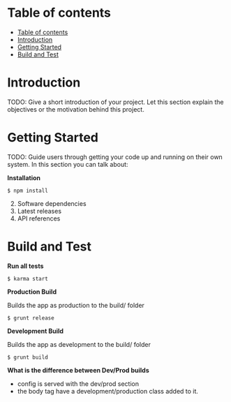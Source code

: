 
# Table of contents

<!-- TOC -->

- [Table of contents](#table-of-contents)
- [Introduction](#introduction)
- [Getting Started](#getting-started)
- [Build and Test](#build-and-test)

<!-- /TOC -->


# Introduction 
TODO: Give a short introduction of your project. Let this section explain the objectives or the motivation behind this project. 


# Getting Started
TODO: Guide users through getting your code up and running on their own system. In this section you can talk about:

**Installation**

    $ npm install
    
2.	Software dependencies
3.	Latest releases
4.	API references

# Build and Test


**Run all tests**

    $ karma start

**Production Build**

Builds the app as production to the build/ folder

    $ grunt release

**Development Build**

Builds the app as development to the build/ folder

    $ grunt build

**What is the difference between Dev/Prod builds**

- config is served with the dev/prod section
- the body tag have a development/production class added to it.
